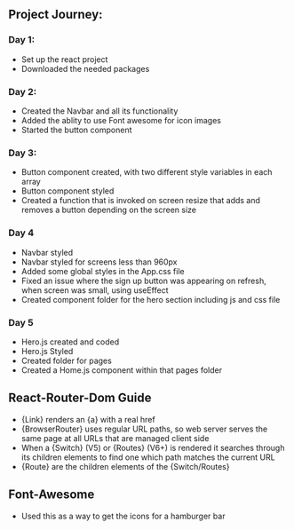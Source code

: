## Project Journey:

### Day 1: 
- Set up the react project
- Downloaded the needed packages

### Day 2:
- Created the Navbar and all its functionality
- Added the ablity to use Font awesome for icon images
- Started the button component

### Day 3:
- Button component created, with two different style variables in each array
- Button component styled
- Created a function that is invoked on screen resize that adds and removes a button depending on the screen size

### Day 4
- Navbar styled
- Navbar styled for screens less than 960px
- Added some global styles in the App.css file
- Fixed an issue where the sign up button was appearing on refresh, when screen was small, using useEffect
- Created component folder for the hero section including js and css file

### Day 5
- Hero.js created and coded
- Hero.js Styled
- Created folder for pages
- Created a Home.js component within that pages folder


## React-Router-Dom Guide

- {Link} renders an {a} with a real href
- {BrowserRouter} uses regular URL paths, so web server serves the same page at all URLs that are managed client side
- When a {Switch} (V5) or {Routes} (V6+) is rendered it searches through its children elements to find one which path matches the current URL
- {Route} are the children elements of the {Switch/Routes}

## Font-Awesome

- Used this as a way to get the icons for a hamburger bar